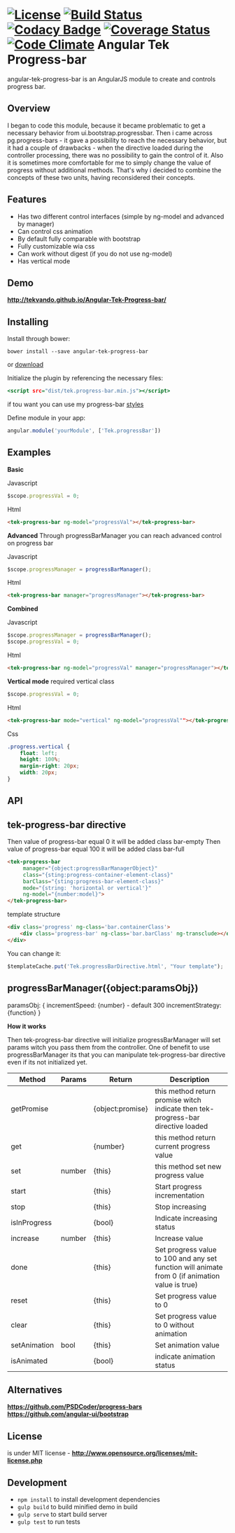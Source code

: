 [![License](http://img.shields.io/:license-mit-blue.svg)](http://doge.mit-license.org)
[![Build Status](https://travis-ci.org/TekVanDo/Angular-Tek-Progress-bar.svg?branch=master)](https://travis-ci.org/TekVanDo/Angular-Tek-Progress-bar)
[![Codacy Badge](https://www.codacy.com/project/badge/5debf758dc9742ab92c9cb800b2c0fe4)](https://www.codacy.com/app/tek/Angular-Tek-Progress-bar)
[![Coverage Status](https://coveralls.io/repos/TekVanDo/Angular-Tek-Progress-bar/badge.svg?branch=master&service=github)](https://coveralls.io/github/TekVanDo/Angular-Tek-Progress-bar?branch=master)
[![Code Climate](https://codeclimate.com/repos/55db7a0869568070df0058dc/badges/2a843803a11465a18efc/gpa.svg)](https://codeclimate.com/repos/55db7a0869568070df0058dc/feed)
Angular Tek Progress-bar
==========================
angular-tek-progress-bar is an AngularJS module to create and controls progress bar.

## Overview
I began to code this module, because it became problematic to get a necessary behavior from ui.bootstrap.progressbar. 
Then i came across pg.progress-bars - it gave a possibility to reach the necessary behavior, 
but it had a couple of drawbacks - when the directive loaded during the controller processing, 
there was no possibility to gain the control of it.
Also it is sometimes more comfortable for me to simply change the value of progress without additional methods.
That's why i decided to combine the concepts of these two units, having reconsidered their concepts.

## Features

* Has two different control interfaces (simple by ng-model and advanced by manager)  
* Can control css animation
* By default fully comparable with bootstrap
* Fully customizable wia css
* Can work without digest (if you do not use ng-model)
* Has vertical mode

## Demo

**http://tekvando.github.io/Angular-Tek-Progress-bar/**

## Installing

Install through bower:
```
bower install --save angular-tek-progress-bar
```

or [download](https://github.com/TekVanDo/Angular-Tek-Progress-bar/archive/master.zip)

Initialize the plugin by referencing the necessary files:

```htm
<script src="dist/tek.progress-bar.min.js"></script>
```

if tou want you can use my progress-bar [styles](https://github.com/TekVanDo/Angular-Tek-Progress-bar/blob/3a17ff0f00a5df8ae38e3b3b59d05eb5b00ec43b/examples/css/default-angular-bar.css) 

Define module in your app:

```js
angular.module('yourModule', ['Tek.progressBar'])
```

## Examples

**Basic**

Javascript
```js
$scope.progressVal = 0;
```

Html

```html
<tek-progress-bar ng-model="progressVal"></tek-progress-bar>
```

**Advanced**
Through progressBarManager you can reach advanced control on progress bar

Javascript
```js
$scope.progressManager = progressBarManager();
```
Html
```html
<tek-progress-bar manager="progressManager"></tek-progress-bar>
```

**Combined**

Javascript
```js
$scope.progressManager = progressBarManager(); 
$scope.progressVal = 0;
```
Html
```html
<tek-progress-bar ng-model="progressVal" manager="progressManager"></tek-progress-bar>
```

**Vertical mode**
required vertical class
```js
$scope.progressVal = 0;   
```
Html
```html
<tek-progress-bar mode="vertical" ng-model="progressVal""></tek-progress-bar>
```
Css
```css
.progress.vertical {
    float: left;
    height: 100%;
    margin-right: 20px;
    width: 20px;
}
```

## API

## tek-progress-bar directive

Then value of progress-bar equal 0 it will be added class bar-empty
Then value of progress-bar equal 100 it will be added class bar-full
```html
<tek-progress-bar
	 manager="{object:progressBarManagerObject}"
	 class="{sting:progress-container-element-class}"
	 barClass="{sting:progress-bar-element-class}"
	 mode="{string: 'horizontal or vertical'}"
	 ng-model="{number:model}">
</tek-progress-bar>
```

template structure
```html
<div class='progress' ng-class='bar.containerClass'>
	<div class='progress-bar' ng-class='bar.barClass' ng-transclude></div>
</div>
```
You can change it:
```js
$templateCache.put('Tek.progressBarDirective.html', "Your template");
```

## progressBarManager({object:paramsObj}) 

paramsObj: {
	incrementSpeed: {number} - default 300
	incrementStrategy: {function}
}


**How it works**

Then tek-progress-bar directive will initialize progressBarManager will set params witch you pass them from the controller.
One of benefit to use progressBarManager its that you can manipulate tek-progress-bar directive even if its not initialized yet.

Method      | Params | Return                   | Description                                                                    | 
------------| -------|--------------------------|--------------------------------------------------------------------------------|
getPromise  |        | {object:promise}    	    | this method return promise witch indicate then tek-progress-bar directive loaded |
get         |        | {number}				  	| this method return current progress value                                      |
set         | number | {this}                   | this method set new progress value                                             |
start       |        | {this}                   | Start progress incrementation                                                  | 
stop        |        | {this}                   | Stop increasing                                                                |
isInProgress|        | {bool}                   | Indicate increasing status                                                     |
increase    | number | {this}                   | Increase value                                                                 |
done        |        | {this}                   | Set progress value to 100 and any set function will animate from 0 (if animation value is true)|
reset       |        | {this}                   | Set progress value to 0                                                        |
clear       |        | {this}                   | Set progress value to 0 without animation                                      |
setAnimation| bool   | {this}                   | Set animation value                                                            |
isAnimated  |        | {bool} 				    | indicate animation status                                                      |


## Alternatives
**https://github.com/PSDCoder/progress-bars**
**https://github.com/angular-ui/bootstrap**


## License

is under MIT license - **http://www.opensource.org/licenses/mit-license.php**

## Development

* ```npm install``` to install development dependencies
* ```gulp build``` to build minified demo in build
* ```gulp serve``` to start build server
* ```gulp test``` to run tests


